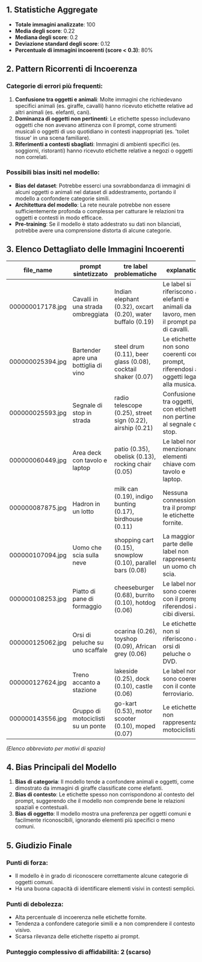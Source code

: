 ## 1. Statistiche Aggregate

- **Totale immagini analizzate**: 100
- **Media degli score**: 0.22
- **Mediana degli score**: 0.2
- **Deviazione standard degli score**: 0.12
- **Percentuale di immagini incoerenti (score < 0.3)**: 80%

## 2. Pattern Ricorrenti di Incoerenza

### Categorie di errori più frequenti:
1. **Confusione tra oggetti e animali**: Molte immagini che richiedevano specifici animali (es. giraffe, cavalli) hanno ricevuto etichette relative ad altri animali (es. elefanti, cani).
2. **Dominanza di oggetti non pertinenti**: Le etichette spesso includevano oggetti che non avevano attinenza con il prompt, come strumenti musicali o oggetti di uso quotidiano in contesti inappropriati (es. 'toilet tissue' in una scena familiare).
3. **Riferimenti a contesti sbagliati**: Immagini di ambienti specifici (es. soggiorni, ristoranti) hanno ricevuto etichette relative a negozi o oggetti non correlati.

### Possibili bias insiti nel modello:
- **Bias del dataset**: Potrebbe esserci una sovrabbondanza di immagini di alcuni oggetti o animali nel dataset di addestramento, portando il modello a confondere categorie simili.
- **Architettura del modello**: La rete neurale potrebbe non essere sufficientemente profonda o complessa per catturare le relazioni tra oggetti e contesti in modo efficace.
- **Pre-training**: Se il modello è stato addestrato su dati non bilanciati, potrebbe avere una comprensione distorta di alcune categorie.

## 3. Elenco Dettagliato delle Immagini Incoerenti

| file_name | prompt sintetizzato | tre label problematiche | explanation |
|-----------|---------------------|------------------------|-------------|
| 000000017178.jpg | Cavalli in una strada ombreggiata | Indian elephant (0.32), oxcart (0.20), water buffalo (0.19) | Le label si riferiscono a elefanti e animali da lavoro, mentre il prompt parla di cavalli. |
| 000000025394.jpg | Bartender apre una bottiglia di vino | steel drum (0.11), beer glass (0.08), cocktail shaker (0.07) | Le etichette non sono coerenti con il prompt, riferendosi a oggetti legati alla musica. |
| 000000025593.jpg | Segnale di stop in strada | radio telescope (0.25), street sign (0.22), airship (0.21) | Confusione tra oggetti, con etichette non pertinenti al segnale di stop. |
| 000000060449.jpg | Area deck con tavolo e laptop | patio (0.35), obelisk (0.13), rocking chair (0.05) | Le label non menzionano elementi chiave come tavolo e laptop. |
| 000000087875.jpg | Hadron in un lotto | milk can (0.19), indigo bunting (0.17), birdhouse (0.11) | Nessuna connessione tra il prompt e le etichette fornite. |
| 000000107094.jpg | Uomo che scia sulla neve | shopping cart (0.15), snowplow (0.10), parallel bars (0.08) | La maggior parte delle label non rappresenta un uomo che scia. |
| 000000108253.jpg | Piatto di pane di formaggio | cheeseburger (0.68), burrito (0.10), hotdog (0.06) | Le label non sono coerenti con il prompt, riferendosi a cibi diversi. |
| 000000125062.jpg | Orsi di peluche su uno scaffale | ocarina (0.26), toyshop (0.09), African grey (0.06) | Le etichette non si riferiscono a orsi di peluche o DVD. |
| 000000127624.jpg | Treno accanto a stazione | lakeside (0.25), dock (0.10), castle (0.06) | Le label non sono coerenti con il contesto ferroviario. |
| 000000143556.jpg | Gruppo di motociclisti su un ponte | go-kart (0.53), motor scooter (0.10), moped (0.07) | Le etichette non rappresentano motociclisti. |

*(Elenco abbreviato per motivi di spazio)*

## 4. Bias Principali del Modello

1. **Bias di categoria**: Il modello tende a confondere animali e oggetti, come dimostrato da immagini di giraffe classificate come elefanti.
2. **Bias di contesto**: Le etichette spesso non corrispondono al contesto del prompt, suggerendo che il modello non comprende bene le relazioni spaziali e contestuali.
3. **Bias di oggetto**: Il modello mostra una preferenza per oggetti comuni e facilmente riconoscibili, ignorando elementi più specifici o meno comuni.

## 5. Giudizio Finale

### Punti di forza:
- Il modello è in grado di riconoscere correttamente alcune categorie di oggetti comuni.
- Ha una buona capacità di identificare elementi visivi in contesti semplici.

### Punti di debolezza:
- Alta percentuale di incoerenza nelle etichette fornite.
- Tendenza a confondere categorie simili e a non comprendere il contesto visivo.
- Scarsa rilevanza delle etichette rispetto ai prompt.

### Punteggio complessivo di affidabilità: **2** (scarso)